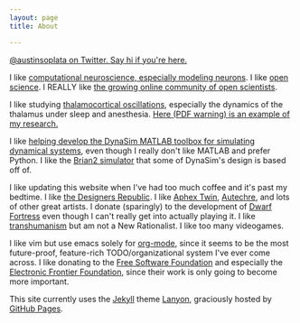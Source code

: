 ```yaml
---
layout: page
title: About

---
```


[@austinsoplata on Twitter. Say hi if you're
here.](https://twitter.com/austinsoplata)

I like [computational neuroscience, especially modeling
neurons](https://en.wikipedia.org/wiki/Computational_neuroscience). I like [open
science](https://en.wikipedia.org/wiki/Open_science). I REALLY like [the growing
online community of open
scientists](https://twitter.com/austinsoplata/lists/opencompneuroscience).

I like studying [thalamocortical
oscillations](http://www.scholarpedia.org/article/Thalamocortical_oscillations),
especially the dynamics of the thalamus under sleep and anesthesia. [Here (PDF
warning) is an example of my
research.](http://asoplata.github.io/posters/ASoplata-SFN2016-poster.pdf)

I like [helping develop the DynaSim MATLAB toolbox for simulating dynamical
systems](https://github.com/dynasim/dynasim), even though I really don't like
MATLAB and prefer Python. I like the [Brian2
simulator](https://brian2.readthedocs.io/en/stable/) that some of DynaSim's
design is based off of.

I like updating this website when I've had too much coffee and it's past my
bedtime. I like [the Designers Republic](http://www.thedesignersrepublic.com/).
I like [Aphex Twin](https://warp.net/artists/aphex-twin/),
[Autechre](https://autechre.bleepstores.com/), and lots of other great artists.
I donate (sparingly) to the development of [Dwarf
Fortress](http://www.bay12games.com/dwarves/) even though I can't really get
into actually playing it. I like
[transhumanism](https://en.wikipedia.org/wiki/Transhumanism) but am not a
New Rationalist. I like too many videogames.

I like vim but use emacs solely for [org-mode](http://orgmode.org/), since it
seems to be the most future-proof, feature-rich TODO/organizational system I've
ever come across. I like donating to the [Free Software
Foundation](http://www.fsf.org/) and especially the [Electronic Frontier
Foundation](https://www.eff.org/), since their work is only going to become more
important.

This site currently uses the <a href="http://jekyllrb.com"
target="_blank">Jekyll</a> theme <a href="http://lanyon.getpoole.com"
target="_blank">Lanyon</a>, graciously hosted by <a
href="https://pages.github.com" target="_blank">GitHub Pages</a>.
